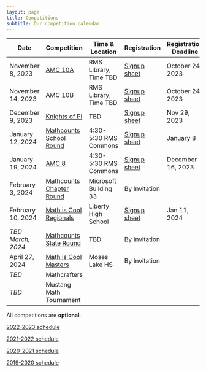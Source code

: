 ```yaml
---
layout: page
title: Competitions
subtitle: Our competition calendar
---
```


| Date              | Competition		| Time & Location | Registration | Registration Deadline
| -----------       | --------            | --- | ----- | --- |
| November 8, 2023  | [AMC 10A](/amc) | RMS Library, Time TBD | [Signup sheet](https://rmsptsa.sharepoint.com/:x:/r/sites/mathclub/_layouts/15/Doc.aspx?sourcedoc=%7B6A365444-F8CA-4087-9D13-2A268FEEA9B1%7D&file=Competitions%20&%20Teams.xlsx=&action=default&mobileredirect=true) | October 24, 2023
| November 14, 2023 | [AMC 10B](/amc) | RMS Library, Time TBD | [Signup sheet](https://rmsptsa.sharepoint.com/:x:/r/sites/mathclub/_layouts/15/Doc.aspx?sourcedoc=%7B6A365444-F8CA-4087-9D13-2A268FEEA9B1%7D&file=Competitions%20&%20Teams.xlsx=&action=default&mobileredirect=true) | October 24, 2023
| December 9, 2023      | [Knights of Pi](https://newportmathclub.com/kpmt.html) | TBD | [Signup sheet](https://rmsptsa.sharepoint.com/:x:/r/sites/mathclub/_layouts/15/Doc.aspx?sourcedoc=%7B6A365444-F8CA-4087-9D13-2A268FEEA9B1%7D&file=Competitions%20&%20Teams.xlsx=&action=default&mobileredirect=true)| Nov 29, 2023
| January 12, 2024  | [Mathcounts School Round](/mathcounts) | 4:30-5:30 RMS Commons | [Signup sheet](https://rmsptsa.sharepoint.com/:x:/r/sites/mathclub/_layouts/15/Doc.aspx?sourcedoc=%7B6A365444-F8CA-4087-9D13-2A268FEEA9B1%7D&file=Competitions%20&%20Teams.xlsx=&action=default&mobileredirect=true) | January 8
| January 19, 2024  | [AMC 8](/amc) | 4:30-5:30 RMS Commons | [Signup sheet](https://rmsptsa.sharepoint.com/:x:/r/sites/mathclub/_layouts/15/Doc.aspx?sourcedoc=%7B6A365444-F8CA-4087-9D13-2A268FEEA9B1%7D&file=Competitions%20&%20Teams.xlsx=&action=default&mobileredirect=true) | December 16, 2023
| February 3, 2024  | [Mathcounts Chapter Round](/mathcounts) | Microsoft Building 33 | By Invitation |
| February 10, 2024 | [Math is Cool Regionals](/mathiscool) | Liberty High School | [Signup sheet](https://rmsptsa.sharepoint.com/:x:/r/sites/mathclub/_layouts/15/Doc.aspx?sourcedoc=%7B6A365444-F8CA-4087-9D13-2A268FEEA9B1%7D&file=Competitions%20&%20Teams.xlsx=&action=default&mobileredirect=true) | Jan 11, 2024
| _TBD March, 2024_ | [Mathcounts State Round](/mathcounts) | TBD | By Invitation |
| April 27, 2024    | [Math is Cool Masters](/mathiscool)  | Moses Lake HS | By Invitation | 
| _TBD_      | Mathcrafters |  | | 
| _TBD_      | Mustang Math Tournament |  | | 


All competitions are **optional**.

[2022-2023 schedule](/competitions-2223.md)

[2021-2022 schedule](/competitions-2122.md)

[2020-2021 schedule](/competitions-2021.md)

[2019-2020 schedule](/competitions-1920.md)
